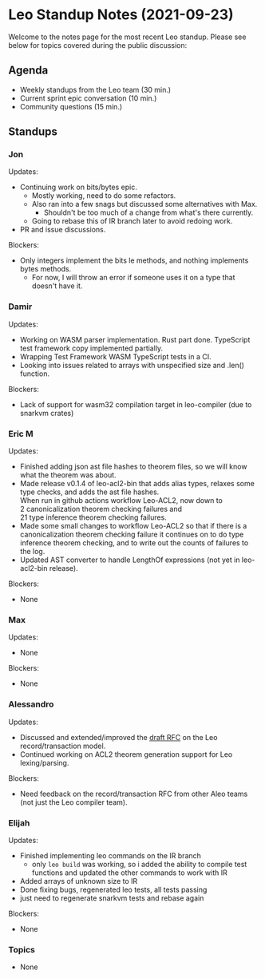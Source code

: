 # Leo Standup Notes (2021-09-23)

Welcome to the notes page for the most recent Leo standup. Please see below for topics covered during the public discussion:

## Agenda

* Weekly standups from the Leo team (30 min.)
* Current sprint epic conversation (10 min.)
* Community questions (15 min.)

## Standups

### Jon

Updates:

* Continuing work on bits/bytes epic.
  * Mostly working, need to do some refactors.
  * Also ran into a few snags but discussed some alternatives with Max.
    * Shouldn't be too much of a change from what's there currently.
  * Going to rebase this of IR branch later to avoid redoing work.
* PR and issue discussions.

Blockers:

* Only integers implement the bits le methods, and nothing implements bytes methods.
  * For now, I will throw an error if someone uses it on a type that doesn't have it.

### Damir

Updates:

* Working on WASM parser implementation. Rust part done. TypeScript test framework copy implemented partially.
* Wrapping Test Framework WASM TypeScript tests in a CI.
* Looking into issues related to arrays with unspecified size and .len() function.

Blockers:

* Lack of support for wasm32 compilation target in leo-compiler (due to snarkvm crates)

### Eric M

Updates:

* Finished adding json ast file hashes to theorem files, so we will know what the theorem was about.
* Made release v0.1.4 of leo-acl2-bin that adds alias types, relaxes some type checks, and adds the ast file hashes.  
  When run in github actions workflow Leo-ACL2, now down to  
  2 canonicalization theorem checking failures and  
  21 type inference theorem checking failures.
* Made some small changes to workflow Leo-ACL2 so that if there is a canonicalization theorem checking failure
  it continues on to do type inference theorem checking, and to write out the counts of failures to the log.
* Updated AST converter to handle LengthOf expressions (not yet in leo-acl2-bin release).

Blockers:

* None

### Max

Updates:

* None

Blockers:

* None

### Alessandro

Updates:

* Discussed and extended/improved the [draft RFC](https://github.com/AleoHQ/leo/pull/1342) on the Leo record/transaction model.
* Continued working on ACL2 theorem generation support for Leo lexing/parsing.

Blockers:

* Need feedback on the record/transaction RFC from other Aleo teams (not just the Leo compiler team).


### Elijah

Updates:

* Finished implementing leo commands on the IR branch
  * only `leo build` was working, so i added the ability to compile test functions and updated the other commands to work with IR
* Added arrays of unknown size to IR
* Done fixing bugs, regenerated leo tests, all tests passing
* just need to regenerate snarkvm tests and rebase again

Blockers:

* None

### Topics

* None

